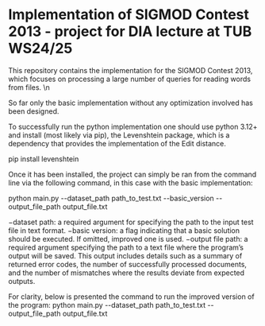 # Implementation of SIGMOD Contest 2013 - project for DIA lecture at TUB WS24/25

This repository contains the implementation for the SIGMOD Contest 2013, which focuses on processing a large number of queries for reading words from files. \\n

So far only the basic implementation without any optimization involved has been designed.

To successfully run the python implementation one should use python 3.12+ and install (most likely via
pip), the Levenshtein package, which is a dependency that provides the implementation of the Edit distance.

pip install levenshtein

Once it has been installed, the project can simply be ran from the command line via the following command,
in this case with the basic implementation:

python main.py --dataset_path path_to_test.txt --basic_version --output_file_path output_file.txt

−dataset path: a required argument for specifying the path to the input test file in text format.
−basic version: a flag indicating that a basic solution should be executed. If omitted, improved one is used.
−output file path: a required argument specifying the path to a text file where the program’s output will
be saved. This output includes details such as a summary of returned error codes, the number of successfully
processed documents, and the number of mismatches where the results deviate from expected outputs.

For clarity, below is presented the command to run the improved version of the program:
python main.py --dataset_path path_to_test.txt --output_file_path output_file.txt